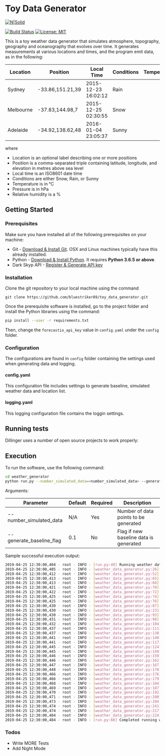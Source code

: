 # Toy Data Generator

[![N|Solid](https://cldup.com/dTxpPi9lDf.thumb.png)](https://nodesource.com/products/nsolid)

[![Build Status](https://travis-ci.org/joemccann/dillinger.svg?branch=master)](https://travis-ci.org/joemccann/dillinger) [![License: MIT](https://img.shields.io/badge/License-MIT-yellow.svg)](https://opensource.org/licenses/MIT)



This is a toy weather data generator that simulates atmosphere, topography, geography and oceanography that evolves over time. It generates measurements at various locations and times, and the program emit data, as in the following:

Location  | Position         | Local Time          | Conditions | Temperature | Pressure | Humidity
--------- | ---------------- | ------------------- | ---------- | -----------:| --------:| --------:
Sydney    | -33.86,151.21,39 | 2015-12-23 16:02:12 | Rain       |       +12.5 |   1010.3 | 98
Melbourne | -37.83,144.98,7  | 2015-12-25 02:30:55 | Snow       |        -5.3 |    998.4 | 52
Adelaide  | -34.92,138.62,48 | 2016-01-04 23:05:37 | Sunny      |       +39.4 |   1114.1 | 11

where

 - Location is an optional label describing one or more positions
 - Position is a comma-separated triple containing latitude, longitude, and
   elevation in metres above sea level
 - Local time is an ISO8601 date time
 - Conditions are either Snow, Rain, or Sunny
 - Temperature is in °C
 - Pressure is in hPa
 - Relative humidity is a %

## Getting Started

### Prerequisites
Make sure you have installed all of the following prerequisites on your machine:
 - Git - [Download & Install Git](https://git-scm.com/downloads). OSX and Linux machines typically have this already installed.
 - Python - [Download & Install Python](https://git-scm.com/downloads). It requires **Python 3.6.5 or above**.
 - Dark Skyp API - [Register & Generate API key](https://darksky.net/dev)

### Installation

Clone the git repository to your local machine using the command

```git
git clone https://github.com/bluestriker89/toy_data_generator.git
```

Once the prerequisite software is installed, go to the project folder and install the Python libraries using the command:

```sh
pip install --user -r requirements.txt
```
Then, change the `forecastio_api_key` value in `config.yaml` under the `config` folder.

### Configuration

The configurations are found in `config` folder containing the settings used when generating data and logging.

#### config.yaml

This configuration file includes settings to generate baseline, simulated weather data and location list.

#### logging.yaml

This logging configuration file contains the loggin settings.

## Running tests

Dillinger uses a number of open source projects to work properly:

## Execution

To run the software, use the following command:

```sh
cd weather_generator
python run.py --number_simulated_data=<number_simulated_data> --generate_baseline_flag=<generate_baseline_flag>
```
Arguments:

Parameter                 | Default       | Required   | Description   
------------------------ |--------------| --------------| --------------
\-\-number_simulated_data | N/A| Yes | Number of data points to be generated
\-\-generate_baseline_flag | 0.1 | No | Flag if new baseline data is generated

Sample successful execution output:

```sh
2019-04-25 12:30:00,404 - root - INFO - [run.py:49] Running weather data generator with number_simulated_data: 10 and generate_baseline_flag: False.
2019-04-25 12:30:00,405 - root - INFO - [weather_data_generator.py:26] Initialising WeatherDataGen class.
2019-04-25 12:30:00,412 - root - INFO - [weather_data_generator.py:52] Checking if the baseline data set exists.
2019-04-25 12:30:00,413 - root - INFO - [weather_data_generator.py:65] Baseline data sets exists.
2019-04-25 12:30:00,413 - root - INFO - [weather_data_generator.py:68] Reading baseline reference data.
2019-04-25 12:30:00,421 - root - INFO - [weather_data_generator.py:70] Completed reading baseline reference data.
2019-04-25 12:30:00,422 - root - INFO - [weather_data_generator.py:72] Reading baseline aggregate data.
2019-04-25 12:30:00,425 - root - INFO - [weather_data_generator.py:74] Completed reading baseline aggregate data.
2019-04-25 12:30:00,425 - root - INFO - [weather_data_generator.py:76] Initialising output_data data frame.
2019-04-25 12:30:00,430 - root - INFO - [weather_data_generator.py:87] Completed initialising WeatherDataGen class.
2019-04-25 12:30:00,430 - root - INFO - [weather_data_generator.py:231] Running weather data generation.
2019-04-25 12:30:00,430 - root - INFO - [weather_data_generator.py:93] Generating 10 random location(s).
2019-04-25 12:30:00,431 - root - INFO - [weather_data_generator.py:98] Completed generating 10 random location(s).
2019-04-25 12:30:00,432 - root - INFO - [weather_data_generator.py:104] Merging the output data with baseline reference data.
2019-04-25 12:30:00,437 - root - INFO - [weather_data_generator.py:111] Completed merging the output data with baseline reference data.
2019-04-25 12:30:00,437 - root - INFO - [weather_data_generator.py:130] Generating timestamp data for the output data between 1980-01-01 and 2018-12-31.
2019-04-25 12:30:00,441 - root - INFO - [weather_data_generator.py:140] Completed generating timestamp data for the output data.
2019-04-25 12:30:00,441 - root - INFO - [weather_data_generator.py:117] Merging the output data with baseline aggregate data.
2019-04-25 12:30:00,445 - root - INFO - [weather_data_generator.py:124] Completed merging the output data with baseline aggregate data.
2019-04-25 12:30:00,445 - root - INFO - [weather_data_generator.py:149] Initialising weather variable data.
2019-04-25 12:30:00,446 - root - INFO - [weather_data_generator.py:159] Completed initialising weather variable data.
2019-04-25 12:30:00,446 - root - INFO - [weather_data_generator.py:162] Generating weather condition data.
2019-04-25 12:30:00,447 - root - INFO - [weather_data_generator.py:167] Completed updating the output data with the generated weather condition data.
2019-04-25 12:30:00,448 - root - INFO - [weather_data_generator.py:170] Generating temperature data.
2019-04-25 12:30:00,466 - root - INFO - [weather_data_generator.py:176] Completed updating the output data with the generated temperature data.
2019-04-25 12:30:00,466 - root - INFO - [weather_data_generator.py:179] Generating pressure data.
2019-04-25 12:30:00,468 - root - INFO - [weather_data_generator.py:184] Completed updating the output data with the generated pressure data.
2019-04-25 12:30:00,469 - root - INFO - [weather_data_generator.py:187] Generating humidity data.
2019-04-25 12:30:00,470 - root - INFO - [weather_data_generator.py:192] Completed updating the output data with the generated humidity data.
2019-04-25 12:30:00,471 - root - INFO - [weather_data_generator.py:200] Finalising output_data layout.
2019-04-25 12:30:00,473 - root - INFO - [weather_data_generator.py:204] Completed finalising output_data layout.
2019-04-25 12:30:00,474 - root - INFO - [weather_data_generator.py:241] Completed running weather data generation.
2019-04-25 12:30:00,474 - root - INFO - [weather_data_generator.py:217] Saving output_data in C:\toy_data_generator\data\output\simulated_weather_output.csv.
2019-04-25 12:30:00,484 - root - INFO - [weather_data_generator.py:224] Completed saving output_data in C:\data\output\simulated_weather_output.csv.
2019-04-25 12:30:00,484 - root - INFO - [run.py:60] Completed running weather data generator in 00:00:00:0.08053994178771973.
```

### Todos

 - Write MORE Tests
 - Add Night Mode

[//]: # (These are reference links used in the body of this note and get stripped out when the markdown processor does its job. There is no need to format nicely because it shouldn't be seen. Thanks SO - http://stackoverflow.com/questions/4823468/store-comments-in-markdown-syntax)


   [dill]: <https://github.com/joemccann/dillinger>
